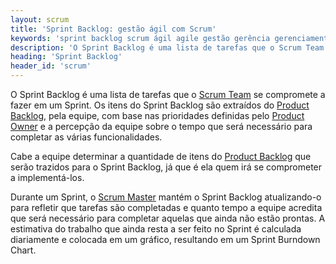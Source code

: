 ```yaml
---
layout: scrum
title: 'Sprint Backlog: gestão ágil com Scrum'
keywords: 'sprint backlog scrum ágil agile gestão gerência gerenciamento'
description: 'O Sprint Backlog é uma lista de tarefas que o Scrum Team se compromete a fazer em um Sprint.'
heading: 'Sprint Backlog'
header_id: 'scrum'
---
```

O Sprint Backlog é uma lista de tarefas que o [Scrum Team][st] se compromete a fazer em um Sprint. Os itens do Sprint Backlog são extraídos do [Product Backlog][pb], pela equipe, com base nas prioridades definidas pelo [Product Owner][po] e a percepção da equipe sobre o tempo que será necessário para completar as várias funcionalidades.

Cabe a equipe determinar a quantidade de itens do [Product Backlog][pb] que serão trazidos para o Sprint Backlog, já que é ela quem irá se comprometer a implementá-los.

Durante um Sprint, o [Scrum Master][sm] mantém o Sprint Backlog atualizando-o para refletir que tarefas são completadas e quanto tempo a equipe acredita que será necessário para completar aquelas que ainda não estão prontas. A estimativa do trabalho que ainda resta a ser feito no Sprint é calculada diariamente e colocada em um gráfico, resultando em um Sprint Burndown Chart.

[st]:		/scrum/scrum_team
[pb]:		/scrum/product_backlog
[sb]:		/scrum/sprint_backlog
[ds]:		/scrum/daily_scrum
[srm]:		/scrum/sprint_review_meeting
[sr]:		/scrum/sprint_retrospective
[spm]:		/scrum/sprint_planning_meeting
[po]:		/scrum/product_owner
[Scrum]:	/scrum
[sm]:		/scrum/scrum_master